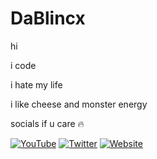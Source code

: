 # DaBlincx

hi

i code

i hate my life

i like cheese and monster energy

socials if u care 🔥

[![YouTube](https://img.shields.io/badge/YouTube-DaBlincx-red?style=for-the-badge&logo=youtube)](https://www.youtube.com/@DaBlincx) [![Twitter](https://img.shields.io/badge/Twitter-walfyur-blue?style=for-the-badge&logo=twitter)](https://twitter.com/@walfyur) [![Website](https://img.shields.io/badge/Website-dablincx.dev-green?style=for-the-badge&logo=internet-explorer)](https://dablincx.dev)

